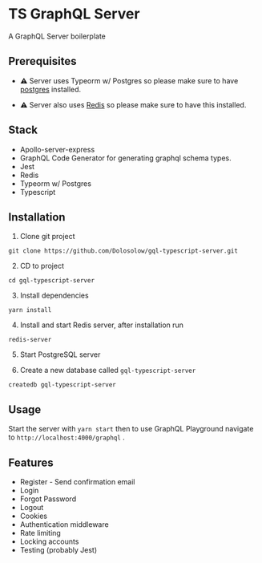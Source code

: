 # TS GraphQL Server

A GraphQL Server boilerplate

## Prerequisites

- :warning:  Server uses Typeorm w/ Postgres so please make sure to have [postgres](https://www.postgresql.org/download/) installed.

- :warning:  Server also uses [Redis](https://redis.io/download) so please make sure to have this installed.

## Stack<br /> 

- Apollo-server-express<br />
- GraphQL Code Generator for generating graphql schema types.<br />
- Jest<br />
- Redis<br />
- Typeorm w/ Postgres<br />
- Typescript<br />

## Installation

1. Clone git project
```
git clone https://github.com/Dolosolow/gql-typescript-server.git
```
2. CD to project
```
cd gql-typescript-server
```
3. Install dependencies
```
yarn install
```
4. Install and start Redis server, after installation run
```
redis-server
```
5. Start PostgreSQL server

6. Create a new database called `gql-typescript-server`
```
createdb gql-typescript-server
```

## Usage

Start the server with `yarn start` then to use GraphQL Playground navigate to `http://localhost:4000/graphql` .

## Features

* Register - Send confirmation email
* Login
* Forgot Password
* Logout  
* Cookies
* Authentication middleware
* Rate limiting
* Locking accounts
* Testing (probably Jest)
